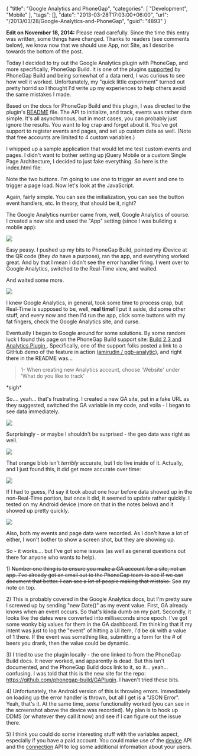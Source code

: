 {
	"title": "Google Analytics and PhoneGap",
	"categories": [
		"Development",
		"Mobile"
	],
	"tags": [],
	"date": "2013-03-28T17:03:00+06:00",
	"url": "/2013/03/28/Google-Analytics-and-PhoneGap",
	"guid": "4893"
}

<p>
<b>Edit on November 18, 2014:</b> Please read carefully. Since the time this entry was written, some things have changed. Thanks to readers (see comments below), we know now that we should use App, not Site, as I describe towards the bottom of the post.
</p>

<p>
Today I decided to try out the Google Analytics plugin with PhoneGap, and more specifically, PhoneGap Build. It is one of the plugins <a href="https://build.phonegap.com/docs/plugins">supported</a> by PhoneGap Build and being somewhat of a data nerd, I was curious to see how well it worked. Unfortunately, my "quick little experiment" turned out pretty horrid so I thought I'd write up my experiences to help others avoid the same mistakes I made.
</p>
<!--more-->
<p>
Based on the docs for PhoneGap Build and this plugin, I was directed to the plugin's <a href="https://github.com/bobeast/GAPlugin/blob/master/README.md">README</a> file. The API to initialize, and track, events was rather darn simple. It's all asynchronous, but in most cases, you can probably just ignore the results. You want to log crap and forget about it. You've got support to register events and pages, and set up custom data as well. (Note that free accounts are limited to 4 custom variables.) 
</p>

<p>
I whipped up a sample application that would let me test custom events and pages. I didn't want to bother setting up jQuery Mobile or a custom Single Page Architecture, I decided to just fake everything. So here is the index.html file:
</p>

<script src="https://gist.github.com/cfjedimaster/5266572.js"></script>

<p>
Note the two buttons. I'm going to use one to trigger an event and one to trigger a page load. Now let's look at the JavaScript.
</p>

<script src="https://gist.github.com/cfjedimaster/5266589.js"></script>

<p>
Again, fairly simple. You can see the initialization, you can see the button event handlers, etc. In theory, that should be it, right?
</p>

<p>
The Google Analytics number came from, well, Google Analytics of course. I created a new site and used the "App" setting (since I was building a mobile app):
</p>

<p>
<img src="http://static.raymondcamden.com/images/screenshot82.png" />
</p>

<p>
Easy peasy. I pushed up my bits to PhoneGap Build, pointed my iDevice at the QR code (they <i>do</i> have a purpose), ran the app, and everything worked great. And by that I mean I didn't see the error handler firing. I went over to Google Analytics, switched to the Real-Time view, and waited.
</p>

<p>
And waited some more.
</p>

<p>
<img src="http://static.raymondcamden.com/images/stillwaiting.png" />
</p>

<p>
I knew Google Analytics, in general, took some time to process crap, but Real-Time is supposed to be, well, <b>real time!</b> I put it aside, did some other stuff, and every now and then I'd run the app, click some buttons with my fat fingers, check the Google Analytics site, and curse.
</p>

<p>
Eventually I began to Google around for some solutions. By some random luck I found this page on the PhoneGap Build support site: <a href="http://community.phonegap.com/nitobi/topics/build_2_3_and_analytics_plugin">Build 2.3 and Analytics Plugin </a>. Specifically, one of the support folks posted a link to a GitHub demo of the feature in action (<a href="https://github.com/amirudin/pgb-analytic">amirudin / pgb-analytic</a>), and right there in the README was...
</p>

<blockquote>
1- When creating new Analytics account, choose 'Website' under 'What do you like to track'
</blockquote>

<p>
*sigh*
</p>

<p>
So.... yeah... that's frustrating. I created a new GA site, put in a fake URL as they suggested, switched the GA variable in my code, and voila - I began to see data immediately.
</p>

<p>
<img src="http://static.raymondcamden.com/images/screenshot83.png" />
</p>

<p>
Surprisingly - or maybe I shouldn't be surprised - the geo data was right as well.
</p>

<p>
<img src="http://static.raymondcamden.com/images/screenshot84.png" />
<p>

<p>
That orange blob isn't <i>terribly</i> accurate, but I do live inside of it. Actually, and I just found this, it did get more accurate over time:
</p>

<p>
<img src="http://static.raymondcamden.com/images/screenshot85.png" />
</p>

<p>
If I had to guess, I'd say it took about one hour before data showed up in the non-Real-Time portion, but once it did, it seemed to update rather quickly. I tested on my Android device (more on that in the notes below) and it showed up pretty quickly.
</p>

<p>
<img src="http://static.raymondcamden.com/images/screenshot86.png" />
</p>

<p>
Also, both my events and page data were recorded. As I don't have a lot of either, I won't bother to show a screen shot, but they are showing up. 
</p>

<p>
So - it works.... but I've got some issues (as well as general questions out there for anyone who wants to help).
</p>

<p>
1) <strike>Number one thing is to ensure you make a GA account for a site, not an app. I've already got an email out to the PhoneGap team to see if we can document that better. I can see a lot of people making that mistake.</strike> See my note on top.
</p>

<p>
2) This is probably covered in the Google Analytics docs, but I'm pretty sure I screwed up by sending "new Date()" as my event value. First, GA already knows when an event occurs. So that's kinda dumb on my part. Secondly, it looks like the dates were converted into milliseconds since epoch. I've got some wonky big values for them in the GA dashboard. I'm thinking that if my intent was just to log the "event" of hitting a UI item, I'd be ok with a value of 1 there. If the event was something like, submitting a form for the # of beers you drank, then the value could be dynamic.
</p>

<p>
3) I tried to use the plugin locally - the one linked to from the PhoneGap Build docs. It never worked, and apparently is dead. But this isn't documented, and the PhoneGap Build docs link to it, so it... yeah... confusing. I was told that this is the new site for the repo: <a href="https://github.com/phonegap-build/GAPlugin">https://github.com/phonegap-build/GAPlugin</a>. I haven't tried these bits.
</p>

<p>
4) Unfortunately, the Android version of this is throwing errors. Immediately on loading up the error handler is thrown, but all I get is a "JSON Error". Yeah, that's it. At the same time, <i>some</i> functionality worked (you can see in the screenshot above the device was recorded). My plan is to hook up DDMS (or whatever they call it now) and see if I can figure out the issue there.
</p>

<p>
5) I think you could do some interesting stuff with the variables aspect, especially if you have a paid account. You could make use of the <a href="http://docs.phonegap.com/en/2.5.0/cordova_device_device.md.html#Device">device</a> API and the <a href="http://docs.phonegap.com/en/2.5.0/cordova_connection_connection.md.html#Connection">connection</a> API to log some additional information about your users.
</p>
